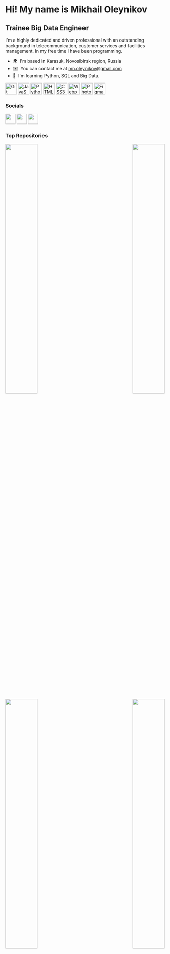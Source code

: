 Hi! My name is Mikhail Oleynikov
=========================================================================================================================================

Trainee Big Data Engineer
-------------------------

I'm a highly dedicated and driven professional with an outstanding background in telecommunication, customer services and facilities management. In my free time I have been programming.

*   🌍  I'm based in Karasuk, Novosibirsk region, Russia
*   ✉️  You can contact me at [mn.oleynikov@gmail.com](mailto:mn.oleynikov@gmail.com)
*   🧠  I'm learning Python, SQL and Big Data.
<p align="left">
<a href="https://git-scm.com/" target="_blank" rel="noreferrer"><img src="https://raw.githubusercontent.com/danielcranney/readme-generator/main/public/icons/skills/git-colored.svg" width="36" height="36" alt="Git" /></a>
<a href="https://developer.mozilla.org/en-US/docs/Web/JavaScript" target="_blank" rel="noreferrer"><img src="https://raw.githubusercontent.com/danielcranney/readme-generator/main/public/icons/skills/javascript-colored.svg" width="36" height="36" alt="JavaScript" /></a>
<a href="https://www.python.org/" target="_blank" rel="noreferrer"><img src="https://raw.githubusercontent.com/danielcranney/readme-generator/main/public/icons/skills/python-colored.svg" width="36" height="36" alt="Python" /></a>
<a href="https://developer.mozilla.org/en-US/docs/Glossary/HTML5" target="_blank" rel="noreferrer"><img src="https://raw.githubusercontent.com/danielcranney/readme-generator/main/public/icons/skills/html5-colored.svg" width="36" height="36" alt="HTML5" /></a>
<a href="https://www.w3.org/TR/CSS/#css" target="_blank" rel="noreferrer"><img src="https://raw.githubusercontent.com/danielcranney/readme-generator/main/public/icons/skills/css3-colored.svg" width="36" height="36" alt="CSS3" /></a>
<a href="https://webpack.js.org/" target="_blank" rel="noreferrer"><img src="https://raw.githubusercontent.com/danielcranney/readme-generator/main/public/icons/skills/webpack-colored.svg" width="36" height="36" alt="Webpack" /></a>
<a href="https://www.adobe.com/uk/products/photoshop.html" target="_blank" rel="noreferrer"><img src="https://raw.githubusercontent.com/danielcranney/readme-generator/main/public/icons/skills/photoshop-colored.svg" width="36" height="36" alt="Photoshop" /></a>
<a href="https://www.figma.com/" target="_blank" rel="noreferrer"><img src="https://raw.githubusercontent.com/danielcranney/readme-generator/main/public/icons/skills/figma-colored.svg" width="36" height="36" alt="Figma" /></a>
</p>
                    
### Socials
                  
<p align="left">
<a href="https://discord.com/users/Olmer#9647" target="_blank" rel="noreferrer"><img src="https://raw.githubusercontent.com/danielcranney/readme-generator/main/public/icons/socials/discord.svg" width="32" height="32" /></a>
<a href="https://www.github.com/Olmeor" target="_blank" rel="noreferrer"><img src="https://raw.githubusercontent.com/danielcranney/readme-generator/main/public/icons/socials/github.svg" width="32" height="32" /></a>
<a href="https://www.linkedin.com/in/olmeor" target="_blank" rel="noreferrer"><img src="https://raw.githubusercontent.com/danielcranney/readme-generator/main/public/icons/socials/linkedin.svg" width="32" height="32" /></a></p>
                    
                    
### Top Repositories
                    
<div width="100%" align="center"><a href="https://github.com/Olmeor/Generation_Python_-_a_course_for_beginners" align="left"><img align="left" width="45%" src="https://github-readme-stats.vercel.app/api/pin/?username=Olmeor&repo=Generation_Python_-_a_course_for_beginners&title_color=0891b2&text_color=ffffff&icon_color=0891b2&bg_color=1c1917&hide_border=true&locale=en" /></a><a href="https://github.com/Olmeor/Generation_Python_-_a_course_for_advanced" align="right"><img align="right" width="45%" src="https://github-readme-stats.vercel.app/api/pin/?username=Olmeor&repo=Generation_Python_-_a_course_for_advanced&title_color=0891b2&text_color=ffffff&icon_color=0891b2&bg_color=1c1917&hide_border=true&locale=en" /></a></div>
<br /><br /><br /><br /><br /><br /><br /><br />
<div width="100%" align="center"><a href="https://github.com/Olmeor/Generation_Python_-_a_course_for_professionals" align="left"><img align="left" width="45%" src="https://github-readme-stats.vercel.app/api/pin/?username=Olmeor&repo=Generation_Python_-_a_course_for_professionals&title_color=0891b2&text_color=ffffff&icon_color=0891b2&bg_color=1c1917&hide_border=true&locale=en" /></a><a href="https://github.com/Olmeor/HSE_Python_for_beginners" align="right"><img align="right" width="45%" src="https://github-readme-stats.vercel.app/api/pin/?username=Olmeor&repo=HSE_Python_for_beginners&title_color=0891b2&text_color=ffffff&icon_color=0891b2&bg_color=1c1917&hide_border=true&locale=en" /></a></div>
<br /><br /><br /><br /><br /><br /><br /><br />
<div width="100%" align="center"><a href="https://github.com/Olmeor/Momentum" align="left"><img align="left" width="45%" src="https://github-readme-stats.vercel.app/api/pin/?username=Olmeor&repo=Momentum&title_color=0891b2&text_color=ffffff&icon_color=0891b2&bg_color=1c1917&hide_border=true&locale=en" /></a><a href="https://github.com/Olmeor/Songbird" align="right"><img align="right" width="45%" src="https://github-readme-stats.vercel.app/api/pin/?username=Olmeor&repo=Songbird&title_color=0891b2&text_color=ffffff&icon_color=0891b2&bg_color=1c1917&hide_border=true&locale=en" /></a></div>
